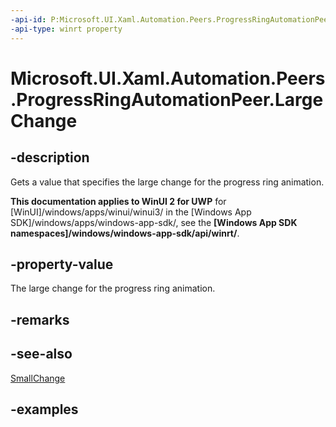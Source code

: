 ```yaml
---
-api-id: P:Microsoft.UI.Xaml.Automation.Peers.ProgressRingAutomationPeer.LargeChange
-api-type: winrt property
---
```


# Microsoft.UI.Xaml.Automation.Peers.ProgressRingAutomationPeer.LargeChange

<!--
public double LargeChange { get; }
-->

## -description

Gets a value that specifies the large change for the progress ring animation.

**This documentation applies to WinUI 2 for UWP** for [WinUI]/windows/apps/winui/winui3/ in the [Windows App SDK]/windows/apps/windows-app-sdk/, see the **[Windows App SDK namespaces]/windows/windows-app-sdk/api/winrt/**.

## -property-value

The large change for the progress ring animation.

## -remarks

## -see-also

[SmallChange](progressringautomationpeer_smallchange.md)

## -examples
